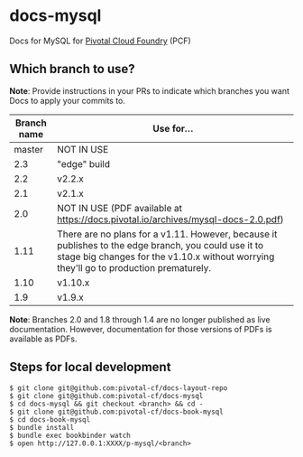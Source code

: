 docs-mysql
==========

Docs for MySQL for [Pivotal Cloud Foundry](https://network.pivotal.io/products/pivotal-cf) (PCF)

## Which branch to use?

**Note**: Provide instructions in your PRs to indicate which branches you want Docs to apply your commits to. 

| Branch name | Use for… |
|-------------| ------|
| master      | NOT IN USE|
| 2.3         | "edge" build | 
| 2.2         | v2.2.x | 
| 2.1         | v2.1.x | 
| 2.0         | NOT IN USE (PDF available at https://docs.pivotal.io/archives/mysql-docs-2.0.pdf) |
| 1.11        | There are no plans for a v1.11. However, because it publishes to the edge branch, you could use it to stage big changes for the v1.10.x without worrying they'll go to production prematurely. |
| 1.10        | v1.10.x |
| 1.9         | v1.9.x |

**Note**: Branches 2.0 and 1.8 through 1.4 are no longer published as live documentation. However, documentation for those versions of PDFs is available as PDFs.

## Steps for local development
```
$ git clone git@github.com:pivotal-cf/docs-layout-repo 
$ git clone git@github.com:pivotal-cf/docs-mysql
$ cd docs-mysql && git checkout <branch> && cd -
$ git clone git@github.com:pivotal-cf/docs-book-mysql
$ cd docs-book-mysql
$ bundle install
$ bundle exec bookbinder watch
$ open http://127.0.0.1:XXXX/p-mysql/<branch>
```
